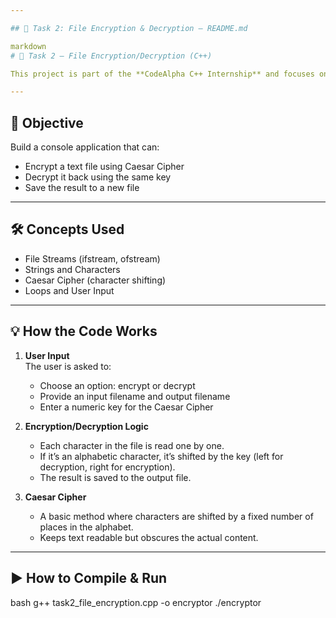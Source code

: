 ```yaml
---

## 📁 Task 2: File Encryption & Decryption – README.md

markdown
# 🔐 Task 2 – File Encryption/Decryption (C++)

This project is part of the **CodeAlpha C++ Internship** and focuses on basic encryption techniques using **Caesar Cipher** to protect text files.

---
```


## 🎯 Objective

Build a console application that can:
- Encrypt a text file using Caesar Cipher
- Decrypt it back using the same key
- Save the result to a new file

---

## 🛠 Concepts Used

- File Streams (ifstream, ofstream)
- Strings and Characters
- Caesar Cipher (character shifting)
- Loops and User Input

---

## 💡 How the Code Works

1. **User Input**  
   The user is asked to:
   - Choose an option: encrypt or decrypt
   - Provide an input filename and output filename
   - Enter a numeric key for the Caesar Cipher

2. **Encryption/Decryption Logic**  
   - Each character in the file is read one by one.
   - If it’s an alphabetic character, it’s shifted by the key (left for decryption, right for encryption).
   - The result is saved to the output file.

3. **Caesar Cipher**  
   - A basic method where characters are shifted by a fixed number of places in the alphabet.
   - Keeps text readable but obscures the actual content.

---

## ▶ How to Compile & Run

bash
g++ task2_file_encryption.cpp -o encryptor
./encryptor
